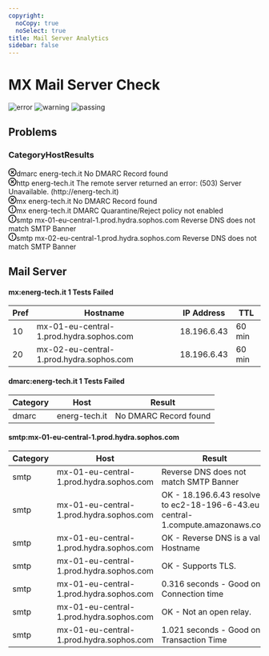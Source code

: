 ```yaml
---
copyright:
  noCopy: true
  noSelect: true
title: Mail Server Analytics
sidebar: false
---
```


# MX Mail Server Check


![error](https://img.shields.io/badge/Errors-3%20-critical?style=for-the-badge)
![warning](https://img.shields.io/badge/Warning-3%20-important?style=for-the-badge)
![passing](https://img.shields.io/badge/Passed-234%20-success?style=for-the-badge)

## Problems

<div class="Box container-xl clearfix my-6">
  <div class="Box-header col-12 float-left mx-auto">
    <h3 class="Box-title text-gray-dark col-12 float-left">
      <span class="col-2 float-left">Category</span><span class="col-4 mx-auto float-left">Host</span><span class="col-6float-left">Results</span>
    </h3>
  </div>
<div class="Box-row text-small col-12 float-left">
<span class="col-2 float-left text-gray-light">
<svg class="octicon text-red mr-2" xmlns="http://www.w3.org/2000/svg" viewBox="0 0 16 16" width="16" height="16"><path fill-rule="evenodd" d="M3.404 12.596a6.5 6.5 0 119.192-9.192 6.5 6.5 0 01-9.192 9.192zM2.344 2.343a8 8 0 1011.313 11.314A8 8 0 002.343 2.343zM6.03 4.97a.75.75 0 00-1.06 1.06L6.94 8 4.97 9.97a.75.75 0 101.06 1.06L8 9.06l1.97 1.97a.75.75 0 101.06-1.06L9.06 8l1.97-1.97a.75.75 0 10-1.06-1.06L8 6.94 6.03 4.97z"></path></svg>dmarc</span>
<span class="col-4 mx-auto float-left text-gray">energ-tech.it</span>
<span class="col-6 float-left text-gray">No DMARC Record found</span>
</div>

<div class="Box-row text-small col-12 float-left">
<span class="col-2 float-left text-gray-light">
<svg class="octicon text-red mr-2" xmlns="http://www.w3.org/2000/svg" viewBox="0 0 16 16" width="16" height="16"><path fill-rule="evenodd" d="M3.404 12.596a6.5 6.5 0 119.192-9.192 6.5 6.5 0 01-9.192 9.192zM2.344 2.343a8 8 0 1011.313 11.314A8 8 0 002.343 2.343zM6.03 4.97a.75.75 0 00-1.06 1.06L6.94 8 4.97 9.97a.75.75 0 101.06 1.06L8 9.06l1.97 1.97a.75.75 0 101.06-1.06L9.06 8l1.97-1.97a.75.75 0 10-1.06-1.06L8 6.94 6.03 4.97z"></path></svg>http</span>
<span class="col-4 mx-auto float-left text-gray">energ-tech.it</span>
<span class="col-6 float-left text-gray">The remote server returned an error: (503) Server Unavailable. (http://energ-tech.it)</span>
</div>

<div class="Box-row text-small col-12 float-left">
<span class="col-2 float-left text-gray-light">
<svg class="octicon text-red mr-2" xmlns="http://www.w3.org/2000/svg" viewBox="0 0 16 16" width="16" height="16"><path fill-rule="evenodd" d="M3.404 12.596a6.5 6.5 0 119.192-9.192 6.5 6.5 0 01-9.192 9.192zM2.344 2.343a8 8 0 1011.313 11.314A8 8 0 002.343 2.343zM6.03 4.97a.75.75 0 00-1.06 1.06L6.94 8 4.97 9.97a.75.75 0 101.06 1.06L8 9.06l1.97 1.97a.75.75 0 101.06-1.06L9.06 8l1.97-1.97a.75.75 0 10-1.06-1.06L8 6.94 6.03 4.97z"></path></svg>mx</span>
<span class="col-4 mx-auto float-left text-gray">energ-tech.it</span>
<span class="col-6float-left text-gray">No DMARC Record found</span>
</div>

<div class="Box-row text-small col-12 float-left">
<span class="col-2 float-left text-gray-light">
<svg class="octicon text-yellow mr-2" xmlns="http://www.w3.org/2000/svg" viewBox="0 0 16 16" width="16" height="16"><path fill-rule="evenodd" d="M8 1.5a6.5 6.5 0 100 13 6.5 6.5 0 000-13zM0 8a8 8 0 1116 0A8 8 0 010 8zm9 3a1 1 0 11-2 0 1 1 0 012 0zm-.25-6.25a.75.75 0 00-1.5 0v3.5a.75.75 0 001.5 0v-3.5z"></path></svg>mx</span>
<span class="col-4 mx-auto float-left text-gray">energ-tech.it</span>
<span class="col-6 float-left text-gray">DMARC Quarantine/Reject policy not enabled </span>
</div>

<div class="Box-row text-small col-12 float-left">
<span class="col-2 float-left text-gray-light">
<svg class="octicon text-yellow mr-2" xmlns="http://www.w3.org/2000/svg" viewBox="0 0 16 16" width="16" height="16"><path fill-rule="evenodd" d="M8 1.5a6.5 6.5 0 100 13 6.5 6.5 0 000-13zM0 8a8 8 0 1116 0A8 8 0 010 8zm9 3a1 1 0 11-2 0 1 1 0 012 0zm-.25-6.25a.75.75 0 00-1.5 0v3.5a.75.75 0 001.5 0v-3.5z"></path></svg>smtp</span>
<span class="col-4 mx-auto float-left text-gray">mx-01-eu-central-1.prod.hydra.sophos.com </span>
<span class="col-6 float-left text-gray">Reverse DNS does not match SMTP Banner </span>
</div>

<div class="Box-row text-small col-12 float-left">
<span class="col-2 float-left text-gray-light">
<svg class="octicon text-yellow mr-2" xmlns="http://www.w3.org/2000/svg" viewBox="0 0 16 16" width="16" height="16"><path fill-rule="evenodd" d="M8 1.5a6.5 6.5 0 100 13 6.5 6.5 0 000-13zM0 8a8 8 0 1116 0A8 8 0 010 8zm9 3a1 1 0 11-2 0 1 1 0 012 0zm-.25-6.25a.75.75 0 00-1.5 0v3.5a.75.75 0 001.5 0v-3.5z"></path></svg>smtp</span>
<span class="col-4 mx-auto float-left text-gray">mx-02-eu-central-1.prod.hydra.sophos.com </span>
<span class="col-6 float-left text-gray">Reverse DNS does not match SMTP Banner </span>

</div>
</div>

## Mail Server

#### mx:energ-tech.it <span class="IssueLabel bg-red text-white mr-1">1 Tests Failed</span>

| Pref | Hostname                                 | IP Address  | TTL    |
| ---- | ---------------------------------------- | ----------- | ------ |
| 10   | mx-01-eu-central-1.prod.hydra.sophos.com | 18.196.6.43 | 60 min |
| 20   | mx-02-eu-central-1.prod.hydra.sophos.com | 18.196.6.43 | 60 min |

#### dmarc:energ-tech.it <span class="IssueLabel bg-red text-white mr-1">1 Tests Failed</span>

| Category | Host          | Result                |
| -------- | ------------- | --------------------- |
| dmarc    | energ-tech.it | No DMARC Record found |

#### smtp:mx-01-eu-central-1.prod.hydra.sophos.com

| Category | Host  | Result  |
| -------- | ---------------------------------------- | -------------------------------------------------------|
| smtp     | mx-01-eu-central-1.prod.hydra.sophos.com | Reverse DNS does not match SMTP Banner      |
| smtp     | mx-01-eu-central-1.prod.hydra.sophos.com | OK - 18.196.6.43 resolves to ec2-18-196-6-43.eu-central-1.compute.amazonaws.com |
| smtp     | mx-01-eu-central-1.prod.hydra.sophos.com | OK - Reverse DNS is a valid Hostname           |
| smtp     | mx-01-eu-central-1.prod.hydra.sophos.com | OK - Supports TLS.    |
| smtp     | mx-01-eu-central-1.prod.hydra.sophos.com | 0.316 seconds - Good on Connection time   |
| smtp     | mx-01-eu-central-1.prod.hydra.sophos.com | OK - Not an open relay.   |
| smtp     | mx-01-eu-central-1.prod.hydra.sophos.com | 1.021 seconds - Good on Transaction Time   |
